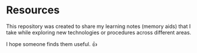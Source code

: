 # Resources

This repository was created to share my learning notes (memory aids) that I take while exploring new technologies or procedures across different areas.  

I hope someone finds them useful. 👍
